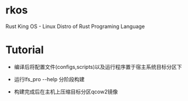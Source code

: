 # rkos
Rust King OS - Linux Distro of Rust Programing Language

# Tutorial

- 编译后将配置文件(configs,scripts)以及运行程序置于宿主系统目标分区下

- 运行lfs_pro --help 分阶段构建

- 构建完成后在主机上压缩目标分区qcow2镜像
